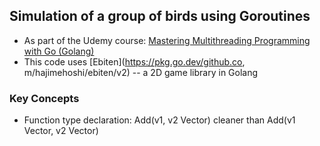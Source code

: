 ## Simulation of a group of birds using Goroutines

- As part of the Udemy course: [Mastering Multithreading Programming with Go (Golang)](https://www.udemy.com/course/multithreading-in-go-lang/)
- This code uses [Ebiten](https://pkg.go.dev/github.co, m/hajimehoshi/ebiten/v2) -- a 2D game library in Golang

### Key Concepts

- Function type declaration: Add(v1, v2 Vector) cleaner than Add(v1 Vector, v2 Vector)